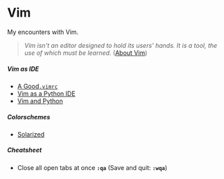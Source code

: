 # Vim
My encounters with Vim.


> _Vim isn't an editor designed to hold its users' hands. It is a tool, the use of which must be learned._ ([About Vim](http://www.vim.org/about.php))


##### Vim as IDE
* [A Good`.vimrc`](http://dougblack.io/words/a-good-vimrc.html)
* [Vim as a Python IDE](http://unlogic.co.uk/2013/02/08/vim-as-a-python-ide/)
* [Vim and Python](https://justin.abrah.ms/vim/vim_and_python.html)

##### Colorschemes
* [Solarized](http://ethanschoonover.com/solarized)

##### Cheatsheet
* Close all open tabs at once
    **`:qa`** (Save and quit: **`:wqa`**)

